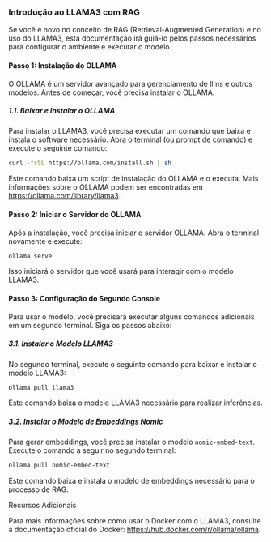 ### Introdução ao LLAMA3 com RAG

Se você é novo no conceito de RAG (Retrieval-Augmented Generation) e no uso do LLAMA3, esta documentação irá guiá-lo pelos passos necessários para configurar o ambiente e executar o modelo.

#### Passo 1: Instalação do OLLAMA

O OLLAMA é um servidor avançado para gerenciamento de llms e outros modelos. Antes de começar, você precisa instalar o OLLAMA. 

##### 1.1. Baixar e Instalar o OLLAMA

Para instalar o LLAMA3, você precisa executar um comando que baixa e instala o software necessário. Abra o terminal (ou prompt de comando) e execute o seguinte comando:
```bash
curl -fsSL https://ollama.com/install.sh | sh
```
Este comando baixa um script de instalação do OLLAMA e o executa. Mais informações sobre o OLLAMA podem ser encontradas em https://ollama.com/library/llama3.

#### Passo 2: Iniciar o Servidor do OLLAMA

Após a instalação, você precisa iniciar o servidor OLLAMA. Abra o terminal novamente e execute:
```bash
ollama serve
```
Isso iniciará o servidor que você usará para interagir com o modelo LLAMA3.

#### Passo 3: Configuração do Segundo Console

Para usar o modelo, você precisará executar alguns comandos adicionais em um segundo terminal. Siga os passos abaixo:

##### 3.1. Instalar o Modelo LLAMA3

No segundo terminal, execute o seguinte comando para baixar e instalar o modelo LLAMA3:
```bash
ollama pull llama3
```
Este comando baixa o modelo LLAMA3 necessário para realizar inferências.

##### 3.2. Instalar o Modelo de Embeddings Nomic

Para gerar embeddings, você precisa instalar o modelo `nomic-embed-text`. Execute o comando a seguir no segundo terminal:
```bash
ollama pull nomic-embed-text
```
Este comando baixa e instala o modelo de embeddings necessário para o processo de RAG.

Recursos Adicionais

Para mais informações sobre como usar o Docker com o LLAMA3, consulte a documentação oficial do Docker: https://hub.docker.com/r/ollama/ollama.
